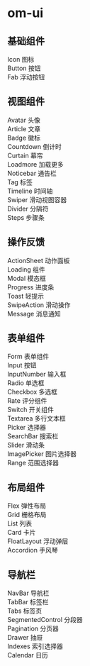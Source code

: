 # om-ui  

## 基础组件  
  Icon 图标   
  Button  按钮   
  Fab  浮动按钮  

## 视图组件  

  Avatar 头像  
  Article 文章  
  Badge 徽标  
  Countdown 倒计时   
  Curtain 幕帘  
  Loadmore 加载更多   
  Noticebar 通告栏  
  Tag 标签  
  Timeline 时间轴  
  Swiper 滑动视图容器  
  Divider 分隔符  
  Steps 步骤条  

## 操作反馈  
  ActionSheet 动作面板  
  Loading 组件  
  Modal 模态框  
  Progress 进度条  
  Toast 轻提示  
  SwipeAction 滑动操作  
  Message 消息通知  

## 表单组件  
  Form 表单组件  
  Input 按钮  
  InputNumber 输入框  
  Radio 单选框  
  Checkbox 多选框  
  Rate 评分组件  
  Switch 开关组件  
  Textarea 多行文本框  
  Picker 选择器  
  SearchBar 搜索栏  
  Slider 滑动条  
  ImagePicker 图片选择器  
  Range 范围选择器

## 布局组件  
  Flex 弹性布局  
  Grid 栅格布局  
  List 列表  
  Card 卡片  
  FloatLayout 浮动弹层  
  Accordion 手风琴  
## 导航栏 
  NavBar 导航栏  
  TabBar 标签栏  
  Tabs   标签页  
  SegmentedControl 分段器  
  Pagination 分页器  
  Drawer 抽屉  
  Indexes 索引选择器  
  Calendar 日历